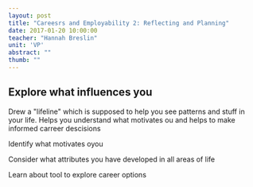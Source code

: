 ```yaml
---
layout: post
title: "Careesrs and Employability 2: Reflecting and Planning"
date: 2017-01-20 10:00:00
teacher: "Hannah Breslin"
unit: 'VP'
abstract: ""
thumb: ""
---
```


## Explore what influences you

Drew a "lifeline" which is supposed to help you see patterns and stuff in your life. Helps you understand what motivates ou and helps to make informed carreer descisions

Identify what motivates oyou

Consider what attributes you have developed in all areas of life

Learn about tool to explore career options